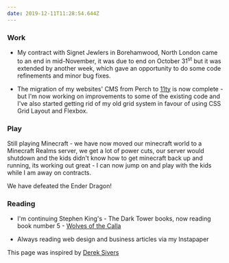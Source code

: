 ```yaml
---
date: 2019-12-11T11:28:54.644Z
---
```

### Work

- My contract with Signet Jewlers in Borehamwood, North London came to an end in mid-November, it was due to end on October 31<sup>st</sup> but it was extended by another week, which gave an opportunity to do some code refinements and minor bug fixes.

- The migration of my websites' CMS from Perch to <a href="https://11ty.io" target="_blank">11ty</a> is now complete - but I'm now working on improvements to some of the existing code and I've also started getting rid of my old grid system in favour of using CSS Grid Layout and Flexbox.

### Play

Still playing Minecraft - we have now moved our minecraft world to a Minecraft Realms server, we get a lot of power cuts, our server would shutdown and the kids didn't know how to get minecraft back up and running, its working out great - I can now jump on and play with the kids while I am away on contracts.

We have defeated the Ender Dragon!

### Reading

- I'm continuing Stephen King's - The Dark Tower books, now reading book number 5 - <a href="https://www.goodreads.com/book/show/4978.Wolves_of_the_Calla" target="_blank">Wolves of the Calla</a>

- Always reading web design and business articles via my Instapaper

This page was inspired by [Derek Sivers](https://sivers.org/nowff/ "Derek Sivers")
